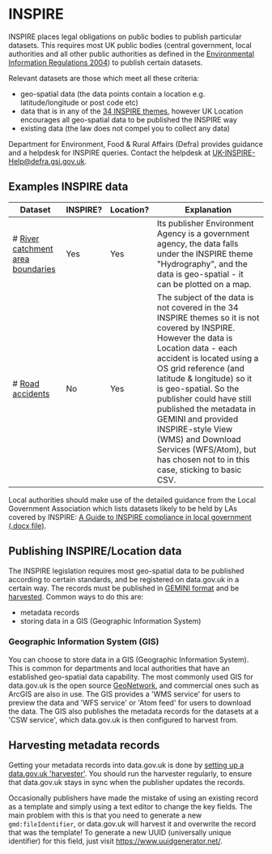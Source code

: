 # INSPIRE

INSPIRE places legal obligations on public bodies to publish particular datasets. This requires most UK public bodies (central government, local authorities and all other public authorities as defined in the [Environmental Information Regulations 2004](http://www.legislation.gov.uk/uksi/2004/3391/contents/made)) to publish certain datasets.

Relevant datasets are those which meet all these criteria:

* geo-spatial data (the data points contain a location e.g. latitude/longitude or post code etc)
* data that is in any of the [34 INSPIRE themes](http://inspire.ec.europa.eu/index.cfm/pageid/2/list/7), however UK Location encourages all geo-spatial data to be published the INSPIRE way
* existing data (the law does not compel you to collect any data)

Department for Environment, Food & Rural Affairs (Defra) provides guidance and a helpdesk for INSPIRE queries. Contact the helpdesk at [UK-INSPIRE-Help@defra.gsi.gov.uk](mailto:UK-INSPIRE-Help@defra.gsi.gov.uk).

## Examples INSPIRE data

| Dataset | INSPIRE? | Location? | Explanation |
|---------|----------|-----------|-------------|
| # [River catchment area boundaries](http://data.gov.uk/dataset/water-framework-directive-river-waterbody-catchments-wms) | Yes | Yes | Its publisher Environment Agency is a government agency, the data falls under the INSPIRE theme "Hydrography", and the data is geo-spatial - it can be plotted on a map. |
| # [Road accidents](http://data.gov.uk/dataset/road-accidents-safety-data) | No | Yes | The subject of the data is not covered in the 34 INSPIRE themes so it is not covered by INSPIRE. However the data is Location data - each accident is located using a OS grid reference (and latitude & longitude) so it is geo-spatial. So the publisher could have still published the metadata in GEMINI and provided INSPIRE-style View (WMS) and Download Services (WFS/Atom), but has chosen not to in this case, sticking to basic CSV.|

Local authorities should make use of the detailed guidance from the Local Government Association which lists datasets likely to be held by LAs covered by INSPIRE: [A Guide to INSPIRE compliance in local government (.docx file)](https://www.local.gov.uk/sites/default/files/documents/guide-inspire-compliance--8fe.docx).

## Publishing INSPIRE/Location data

The INSPIRE legislation requires most geo-spatial data to be published according to certain standards, and be registered on data.gov.uk in a certain way. The records must be published in [GEMINI format](../harvest_data/gemini) and be [harvested](../harvest_data). Common ways to do this are:

* metadata records
* storing data in a GIS (Geographic Information System)

### Geographic Information System (GIS)

You can choose to store data in a GIS (Geographic Information System). This is common for departments and local authorities that have an established geo-spatial data capability. The most commonly used GIS for data.gov.uk is the open source [GeoNetwork](http://geonetwork-opensource.org/), and commercial ones such as ArcGIS are also in use. The GIS provides a 'WMS service' for users to preview the data and 'WFS service' or 'Atom feed' for users to download the data. The GIS also publishes the metadata records for the datasets at a 'CSW service', which data.gov.uk is then configured to harvest from.

## Harvesting metadata records

Getting your metadata records into data.gov.uk is done by [setting up a data.gov.uk 'harvester'](../harvest_data). You should run the harvester regularly, to ensure that data.gov.uk stays in sync when the publisher updates the records.

Occasionally publishers have made the mistake of using an existing record as a template and simply using a text editor to change the key fields. The main problem with this is that you need to generate a new `gmd:fileIdentifier`, or data.gov.uk will harvest it and overwrite the record that was the template! To generate a new UUID (universally unique identifier) for this field, just visit <https://www.uuidgenerator.net/>.
